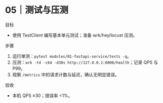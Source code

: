 # 05｜测试与压测

目标
- 使用 TestClient 编写基本单元测试；准备 wrk/hey/locust 压测。

步骤
1) 运行单测：`pytest modules/01-fastapi-service/tests -q`。
2) 压测：`wrk -t4 -c64 -d30s http://127.0.0.1:8000/health`；记录 QPS 与 P99。
3) 观察 `/metrics` 中的请求计数与延迟，确认无明显错误。

验收
- 本机 QPS ≥30；错误率 <1%。
